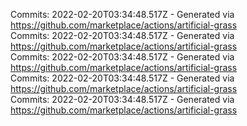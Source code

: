 Commits: 2022-02-20T03:34:48.517Z - Generated via https://github.com/marketplace/actions/artificial-grass
<br>
Commits: 2022-02-20T03:34:48.517Z - Generated via https://github.com/marketplace/actions/artificial-grass
<br>
Commits: 2022-02-20T03:34:48.517Z - Generated via https://github.com/marketplace/actions/artificial-grass
<br>
Commits: 2022-02-20T03:34:48.517Z - Generated via https://github.com/marketplace/actions/artificial-grass
<br>
Commits: 2022-02-20T03:34:48.517Z - Generated via https://github.com/marketplace/actions/artificial-grass
<br>
